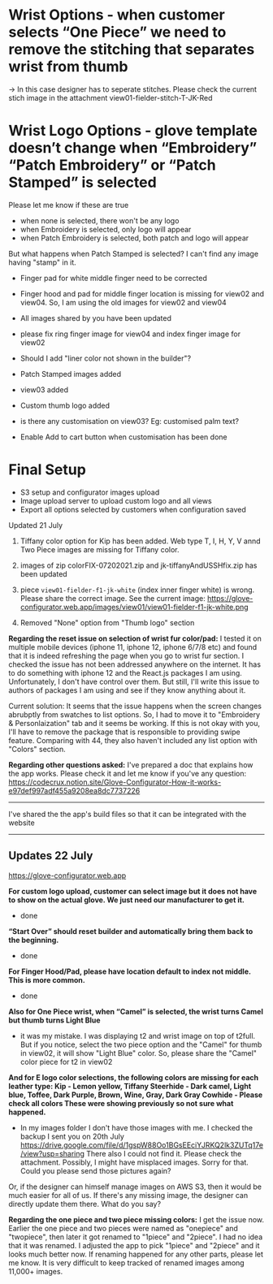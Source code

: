 
# Wrist Options - when customer selects “One Piece” we need to remove the stitching that separates wrist from thumb
-> In this case designer has to seperate stitches. Please check the current stich image in the attachment
view01-fielder-stitch-T-JK-Red

# Wrist Logo Options - glove template doesn’t change when “Embroidery” “Patch Embroidery” or “Patch Stamped” is selected
Please let me know if these are true
- when none is selected, there won't be any logo
- when Embroidery is selected, only logo will appear
- when Patch Embroidery is selected, both patch and logo will appear

But what happens when Patch Stamped is selected? I can't find any image having "stamp" in it.


- Finger pad for white middle finger need to be corrected
- Finger hood and pad for middle finger location is missing for view02 and view04. So, I am using the old images for view02 and view04
- All images shared by you have been updated
- please fix ring finger image for view04 and index finger image for view02


- Should I add "liner color not shown in the builder"?

- Patch Stamped images added
- view03 added
- Custom thumb logo added
- is there any customisation on view03? Eg: customised palm text?


- Enable Add to cart button when customisation has been done
# Final Setup
- S3 setup and configurator images upload
- Image upload server to upload custom logo and all views
- Export all options selected by customers when configuration saved

Updated 21 July

1. Tiffany color option for Kip has been added. Web type T, I, H, Y, V annd Two Piece images are missing for Tiffany color.

2. images of zip colorFIX-07202021.zip and jk-tiffanyAndUSSHfix.zip has been updated

3. piece `view01-fielder-f1-jk-white` (index inner finger white) is wrong. Please share the correct image. See the current image: https://glove-configurator.web.app/images/view01/view01-fielder-f1-jk-white.png

4. Removed "None" option from "Thumb logo" section


**Regarding the reset issue on selection of wrist fur color/pad:**
I tested it on multiple mobile devices (iphone 11, iphone 12, iphone 6/7/8 etc) and found that it is indeed refreshing the page when you go to wrist fur section. I checked the issue has not been addressed anywhere on the internet. It has to do something with iphone 12 and the React.js packages I am using. Unfortunately, I don't have control over them.
But still, I'll write this issue to authors of packages I am using and see if they know anything about it.

Current solution: It seems that the issue happens when the screen changes abrubptly from swatches to list options. So, I had to move it to "Embroidery & Personlaization" tab and it seems be working. If this is not okay with you, I'll have to remove the package that is responsible to providing swipe feature. Comparing with 44, they also haven't included any list option with "Colors" section.

**Regarding other questions asked:**
I've prepared a doc that explains how the app works. Please check it and let me know if you've any question:
https://codecrux.notion.site/Glove-Configurator-How-it-works-e97def997adf455a9208ea8dc7737226


--------------
I've shared the the app's build files so that it can be integrated with the website


-------------
Updates 22 July
-------------

https://glove-configurator.web.app

**For custom logo upload, customer can select image but it does not have to show on the actual glove. We just need our manufacturer to get it.**
- done
  
**“Start Over” should reset builder and automatically bring them back to the beginning.**
- done


**For Finger Hood/Pad, please have location default to index not middle. This is more common.**
- done


**Also for One Piece wrist, when “Camel” is selected, the wrist turns Camel but thumb turns Light Blue**

- it was my mistake. I was displaying t2 and wrist image on top of t2full. But if you notice, select the two piece option and the "Camel" for thumb in view02, it will show "Light Blue" color. So, please share the "Camel" color piece for t2 in view02


**And for E logo color selections, the following colors are missing for each leather type:
Kip - Lemon yellow, Tiffany
Steerhide - Dark camel, Light blue, Toffee, Dark Purple, Brown, Wine, Gray, Dark Gray
Cowhide - Please check all colors
These were showing previously so not sure what happened.**

- In my images folder I don't have those images with me. I checked the backup I sent you on 20th July https://drive.google.com/file/d/1gspW88Oo1BGsEEciYJRKQ2lk3ZUTq17e/view?usp=sharing
There also I could not find it. Please check the attachment.
Possibly, I might have misplaced images. Sorry for that. Could you please send those pictures again?

Or, if the designer can himself manage images on AWS S3, then it would be much easier for all of us. If there's any missing image, the designer can directly update them there. What do you say?


**Regarding the one piece and two piece missing colors:** I get the issue now. Earlier the one piece and two pieces were named as "onepiece" and "twopiece", then later it got renamed to "1piece" and "2piece". I had no idea that it was renamed.
I adjusted the app to pick "1piece" and "2piece" and it looks much better now. If renaming happened for any other parts, please let me know. It is very difficult to keep tracked of renamed images among 11,000+ images.